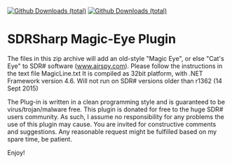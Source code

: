 [![Github Downloads (total)](https://img.shields.io/github/downloads/BlackApple62/SDRSharp-Magic-Eye-Plugin/total.svg)]() [![Github Downloads (total)](https://img.shields.io/github/downloads/BlackApple62/SDRSharp-Magic-Eye-Plugin/MagicEyePlugin-1.1.zip.svg)]()

# SDRSharp Magic-Eye Plugin

The files in this zip archive will add an old-style "Magic Eye", or else "Cat's Eye" to SDR# software (www.airspy.com). Please follow the instructions in the text file MagicLine.txt It is compiled as 32bit platform, with .NET Framework version 4.6. Will not run on SDR# versions older than r1362 (14 Sept 2015)

The Plug-in is written in a clean programming style and is guaranteed to be virus/trojan/malware free. This plugin is donated for free to the huge SDR# users community. As such, I assume no responsibility for any problems the use of this plugin may cause. You are invited for constructive comments and suggestions. Any reasonable request might be fulfilled based on my spare time, be patient.

Enjoy!

